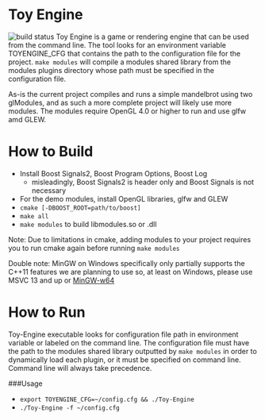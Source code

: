 Toy Engine
==========
![build status](https://travis-ci.org/toshipiazza/Toy-Engine.svg?branch=master)
Toy Engine is a game or rendering engine that can be used from the command line. The tool looks for an environment variable TOYENGINE_CFG that contains the path to the configuration file for the project. `make modules` will compile a modules shared library from the modules plugins directory whose path must be specified in the configuration file.

As-is the current project compiles and runs a simple mandelbrot using two glModules, and as such a more complete project will likely use more modules. The modules require OpenGL 4.0 or higher to run and use glfw amd GLEW.

How to Build
============
- Install Boost Signals2, Boost Program Options, Boost Log
    - misleadingly, Boost Signals2 is header only and Boost Signals is not necessary
- For the demo modules, install OpenGL libraries, glfw and GLEW
- `cmake [-DBOOST_ROOT=path/to/boost]`
- `make all`
- `make modules` to build libmodules.so or .dll

Note: Due to limitations in cmake, adding modules to your project requires you to run cmake again before running `make modules`

Double note: MinGW on Windows specifically only partially supports the C++11 features we are planning to use so, at least on Windows, please use MSVC 13 and up or [MinGW-w64](http://mingw-w64.sourceforge.net/download.php#mingw-builds)

How to Run
==========
Toy-Engine executable looks for configuration file path in environment variable or labeled on the command line. The configuration file must have the path to the modules shared library outputted by `make modules` in order to dynamically load each plugin, or it must be specified on command line. Command line will always take precedence.

###Usage
- `export TOYENGINE_CFG=~/config.cfg && ./Toy-Engine`
- `./Toy-Engine -f ~/config.cfg`
